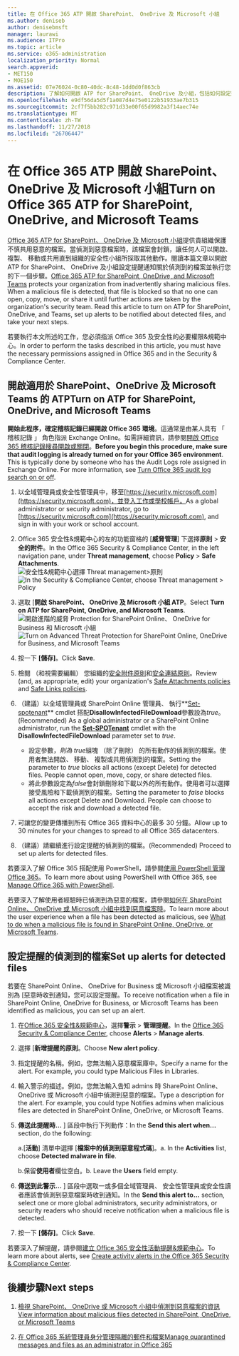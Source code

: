```yaml
---
title: 在 Office 365 ATP 開啟 SharePoint、 OneDrive 及 Microsoft 小組
ms.author: deniseb
author: denisebmsft
manager: laurawi
ms.audience: ITPro
ms.topic: article
ms.service: o365-administration
localization_priority: Normal
search.appverid:
- MET150
- MOE150
ms.assetid: 07e76024-0c80-40dc-8c48-1dd0d0f863cb
description: 了解如何開啟 ATP for SharePoint、 OneDrive 及小組，包括如何設定提醒的偵測到的檔案。
ms.openlocfilehash: e9df56da5d5f1a087d4e75e0122b51933ae7b315
ms.sourcegitcommit: 2cf7f5bb282c971d33e00f65d9982a3f14aec74e
ms.translationtype: MT
ms.contentlocale: zh-TW
ms.lasthandoff: 11/27/2018
ms.locfileid: "26706447"
---
```

# <a name="turn-on-office-365-atp-for-sharepoint-onedrive-and-microsoft-teams"></a><span data-ttu-id="25023-103">在 Office 365 ATP 開啟 SharePoint、 OneDrive 及 Microsoft 小組</span><span class="sxs-lookup"><span data-stu-id="25023-103">Turn on Office 365 ATP for SharePoint, OneDrive, and Microsoft Teams</span></span>

<span data-ttu-id="25023-p101">[Office 365 ATP for SharePoint、 OneDrive 及 Microsoft 小組](atp-for-spo-odb-and-teams.md)提供貴組織保護不慎共用惡意的檔案。當偵測到惡意檔案時，該檔案會封鎖，讓任何人可以開啟、 複製、 移動或共用直到組織的安全性小組所採取其他動作。閱讀本篇文章以開啟 ATP for SharePoint、 OneDrive 及小組設定提醒通知關於偵測到的檔案並執行您的下一個步驟。</span><span class="sxs-lookup"><span data-stu-id="25023-p101">[Office 365 ATP for SharePoint, OneDrive, and Microsoft Teams](atp-for-spo-odb-and-teams.md) protects your organization from inadvertently sharing malicious files. When a malicious file is detected, that file is blocked so that no one can open, copy, move, or share it until further actions are taken by the organization's security team. Read this article to turn on ATP for SharePoint, OneDrive, and Teams, set up alerts to be notified about detected files, and take your next steps.</span></span> 
  
<span data-ttu-id="25023-107">若要執行本文所述的工作，您必須指派 Office 365 及安全性的必要權限&amp;規範中心。</span><span class="sxs-lookup"><span data-stu-id="25023-107">In order to perform the tasks described in this article, you must have the necessary permissions assigned in Office 365 and in the Security &amp; Compliance Center.</span></span>
  
## <a name="turn-on-atp-for-sharepoint-onedrive-and-microsoft-teams"></a><span data-ttu-id="25023-108">開啟適用於 SharePoint、OneDrive 及 Microsoft Teams 的 ATP</span><span class="sxs-lookup"><span data-stu-id="25023-108">Turn on ATP for SharePoint, OneDrive, and Microsoft Teams</span></span>

 <span data-ttu-id="25023-p102">**開始此程序，確定稽核記錄已經開啟 Office 365 環境**。這通常是由某人具有 「 稽核記錄 」 角色指派 Exchange Online。如需詳細資訊，請參閱[開啟 Office 365 稽核記錄搜尋開啟或關閉](turn-audit-log-search-on-or-off.md)。</span><span class="sxs-lookup"><span data-stu-id="25023-p102">**Before you begin this procedure, make sure that audit logging is already turned on for your Office 365 environment**. This is typically done by someone who has the Audit Logs role assigned in Exchange Online. For more information, see [Turn Office 365 audit log search on or off](turn-audit-log-search-on-or-off.md).</span></span>
  
1. <span data-ttu-id="25023-112">以全域管理員或安全性管理員中，移至[https://security.microsoft.com](https://security.microsoft.com)，並登入工作或學校帳戶。</span><span class="sxs-lookup"><span data-stu-id="25023-112">As a global administrator or security administrator, go to [https://security.microsoft.com](https://security.microsoft.com), and sign in with your work or school account.</span></span>
    
2. <span data-ttu-id="25023-113">Office 365 安全性&amp;規範中心的左的功能窗格的 [**威脅管理**] 下選擇**原則** \> **安全的附件**。</span><span class="sxs-lookup"><span data-stu-id="25023-113">In the Office 365 Security &amp; Compliance Center, in the left navigation pane, under **Threat management**, choose **Policy** \> **Safe Attachments**.</span></span> <br/><span data-ttu-id="25023-114">![安全性&amp;規範中心選擇 Threat management\>原則](media/08849c91-f043-4cd1-a55e-d440c86442f2.png)</span><span class="sxs-lookup"><span data-stu-id="25023-114">![In the Security &amp; Compliance Center, choose Threat management \> Policy](media/08849c91-f043-4cd1-a55e-d440c86442f2.png)</span></span>
  
3. <span data-ttu-id="25023-115">選取 [**開啟 SharePoint、 OneDrive 及 Microsoft 小組 ATP**。</span><span class="sxs-lookup"><span data-stu-id="25023-115">Select **Turn on ATP for SharePoint, OneDrive, and Microsoft Teams**.</span></span><br/><span data-ttu-id="25023-116">![開啟進階的威脅 Protection for SharePoint Online、 OneDrive for Business 和 Microsoft 小組](media/48cfaace-59cc-4e60-bf86-05ff6b99bdbf.png)</span><span class="sxs-lookup"><span data-stu-id="25023-116">![Turn on Advanced Threat Protection for SharePoint Online, OneDrive for Business, and Microsoft Teams](media/48cfaace-59cc-4e60-bf86-05ff6b99bdbf.png)</span></span>
  
4. <span data-ttu-id="25023-117">按一下 **[儲存]**。</span><span class="sxs-lookup"><span data-stu-id="25023-117">Click **Save**.</span></span>
    
5. <span data-ttu-id="25023-118">檢閱 （和視需要編輯） 您組織的[安全附件原則](set-up-atp-safe-attachments-policies.md)和[安全連結原則](set-up-atp-safe-links-policies.md)。</span><span class="sxs-lookup"><span data-stu-id="25023-118">Review (and, as appropriate, edit) your organization's [Safe Attachments policies](set-up-atp-safe-attachments-policies.md) and [Safe Links policies](set-up-atp-safe-links-policies.md).</span></span>
    
6. <span data-ttu-id="25023-119">（建議）以全域管理員或 SharePoint Online 管理員、 執行**[Set-spotenant](https://docs.microsoft.com/powershell/module/sharepoint-online/Set-SPOTenant?view=sharepoint-ps)** cmdlet 搭配**DisallowInfectedFileDownload**參數設為*true*。</span><span class="sxs-lookup"><span data-stu-id="25023-119">(Recommended) As a global administrator or a SharePoint Online administrator, run the **[Set-SPOTenant](https://docs.microsoft.com/powershell/module/sharepoint-online/Set-SPOTenant?view=sharepoint-ps)** cmdlet with the **DisallowInfectedFileDownload** parameter set to  *true*.</span></span> <br/>
      - <span data-ttu-id="25023-p103">設定參數，*則為 true*組塊 （除了刪除） 的所有動作的偵測到的檔案。使用者無法開啟、 移動、 複製或共用偵測到的檔案。</span><span class="sxs-lookup"><span data-stu-id="25023-p103">Setting the parameter to *true* blocks all actions (except Delete) for detected files. People cannot open, move, copy, or share detected files.</span></span>
      - <span data-ttu-id="25023-p104">將此參數設定為*false*會封鎖刪除和下載以外的所有動作。使用者可以選擇接受風險和下載偵測到的檔案。</span><span class="sxs-lookup"><span data-stu-id="25023-p104">Setting the parameter to *false* blocks all actions except Delete and Download. People can choose to accept the risk and download a detected file.</span></span>  
   
7. <span data-ttu-id="25023-124">可讓您的變更傳播到所有 Office 365 資料中心的最多 30 分鐘。</span><span class="sxs-lookup"><span data-stu-id="25023-124">Allow up to 30 minutes for your changes to spread to all Office 365 datacenters.</span></span>
    
8. <span data-ttu-id="25023-125">（建議）請繼續進行設定提醒的偵測到的檔案。</span><span class="sxs-lookup"><span data-stu-id="25023-125">(Recommended) Proceed to set up alerts for detected files.</span></span>
    
<span data-ttu-id="25023-126">若要深入了解 Office 365 搭配使用 PowerShell，請參閱[使用 PowerShell 管理 Office 365](https://docs.microsoft.com/office365/enterprise/powershell/manage-office-365-with-office-365-powershell)。</span><span class="sxs-lookup"><span data-stu-id="25023-126">To learn more about using PowerShell with Office 365, see [Manage Office 365 with PowerShell](https://docs.microsoft.com/office365/enterprise/powershell/manage-office-365-with-office-365-powershell).</span></span> 

<span data-ttu-id="25023-127">若要深入了解使用者經驗時已偵測到為惡意的檔案，請參閱[如何在 SharePoint Online、 OneDrive 或 Microsoft 小組中找到惡意檔案時](https://support.office.com/article/01e902ad-a903-4e0f-b093-1e1ac0c37ad2)。</span><span class="sxs-lookup"><span data-stu-id="25023-127">To learn more about the user experience when a file has been detected as malicious, see [What to do when a malicious file is found in SharePoint Online, OneDrive, or Microsoft Teams](https://support.office.com/article/01e902ad-a903-4e0f-b093-1e1ac0c37ad2).</span></span> 
  
## <a name="set-up-alerts-for-detected-files"></a><span data-ttu-id="25023-128">設定提醒的偵測到的檔案</span><span class="sxs-lookup"><span data-stu-id="25023-128">Set up alerts for detected files</span></span>

<span data-ttu-id="25023-129">若要在 SharePoint Online、 OneDrive for Business 或 Microsoft 小組檔案被識別為 [惡意時收到通知，您可以設定提醒。</span><span class="sxs-lookup"><span data-stu-id="25023-129">To receive notification when a file in SharePoint Online, OneDrive for Business, or Microsoft Teams has been identified as malicious, you can set up an alert.</span></span>
  
1. <span data-ttu-id="25023-130">在[Office 365 安全性&amp;規範中心](https://security.microsoft.com)，選擇**警示** \> **管理提醒**。</span><span class="sxs-lookup"><span data-stu-id="25023-130">In the [Office 365 Security &amp; Compliance Center](https://security.microsoft.com), choose **Alerts** \> **Manage alerts**.</span></span>
    
2. <span data-ttu-id="25023-131">選擇 [**新增提醒的原則**。</span><span class="sxs-lookup"><span data-stu-id="25023-131">Choose **New alert policy**.</span></span>
    
3. <span data-ttu-id="25023-p105">指定提醒的名稱。例如，您無法輸入惡意檔案庫中。</span><span class="sxs-lookup"><span data-stu-id="25023-p105">Specify a name for the alert. For example, you could type Malicious Files in Libraries.</span></span>
    
4. <span data-ttu-id="25023-p106">輸入警示的描述。例如，您無法輸入告知 admins 時 SharePoint Online、 OneDrive 或 Microsoft 小組中偵測到惡意的檔案。</span><span class="sxs-lookup"><span data-stu-id="25023-p106">Type a description for the alert. For example, you could type Notifies admins when malicious files are detected in SharePoint Online, OneDrive, or Microsoft Teams.</span></span>
    
5. <span data-ttu-id="25023-136">**傳送此提醒時...** ] 區段中執行下列動作：</span><span class="sxs-lookup"><span data-stu-id="25023-136">In the **Send this alert when...** section, do the following:</span></span> 
    
    <span data-ttu-id="25023-p107">a.[**活動**] 清單中選擇 [**檔案中的偵測到惡意程式碼**]。</span><span class="sxs-lookup"><span data-stu-id="25023-p107">a. In the **Activities** list, choose **Detected malware in file**.</span></span>
    
    <span data-ttu-id="25023-p108">b.保留**使用者**欄位空白。</span><span class="sxs-lookup"><span data-stu-id="25023-p108">b. Leave the **Users** field empty.</span></span> 
    
6. <span data-ttu-id="25023-141">**傳送到此警示...** ] 區段中選取一或多個全域管理員、 安全性管理員或安全性讀者應該會偵測到惡意檔案時收到通知。</span><span class="sxs-lookup"><span data-stu-id="25023-141">In the **Send this alert to...** section, select one or more global administrators, security administrators, or security readers who should receive notification when a malicious file is detected.</span></span> 
    
7. <span data-ttu-id="25023-142">按一下 **[儲存]**。</span><span class="sxs-lookup"><span data-stu-id="25023-142">Click **Save**.</span></span>
    
<span data-ttu-id="25023-143">若要深入了解提醒，請參閱[建立 Office 365 安全性活動提醒&amp;規範中心](create-activity-alerts.md)。</span><span class="sxs-lookup"><span data-stu-id="25023-143">To learn more about alerts, see [Create activity alerts in the Office 365 Security &amp; Compliance Center](create-activity-alerts.md).</span></span> 
  
## <a name="next-steps"></a><span data-ttu-id="25023-144">後續步驟</span><span class="sxs-lookup"><span data-stu-id="25023-144">Next steps</span></span>

1. [<span data-ttu-id="25023-145">檢視 SharePoint、 OneDrive 或 Microsoft 小組中偵測到惡意檔案的資訊</span><span class="sxs-lookup"><span data-stu-id="25023-145">View information about malicious files detected in SharePoint, OneDrive, or Microsoft Teams</span></span>](malicious-files-detected-in-spo-odb-or-teams.md)
    
2. [<span data-ttu-id="25023-146">在 Office 365 系統管理員身分管理隔離的郵件和檔案</span><span class="sxs-lookup"><span data-stu-id="25023-146">Manage quarantined messages and files as an administrator in Office 365</span></span>](manage-quarantined-messages-and-files.md)
    

  

